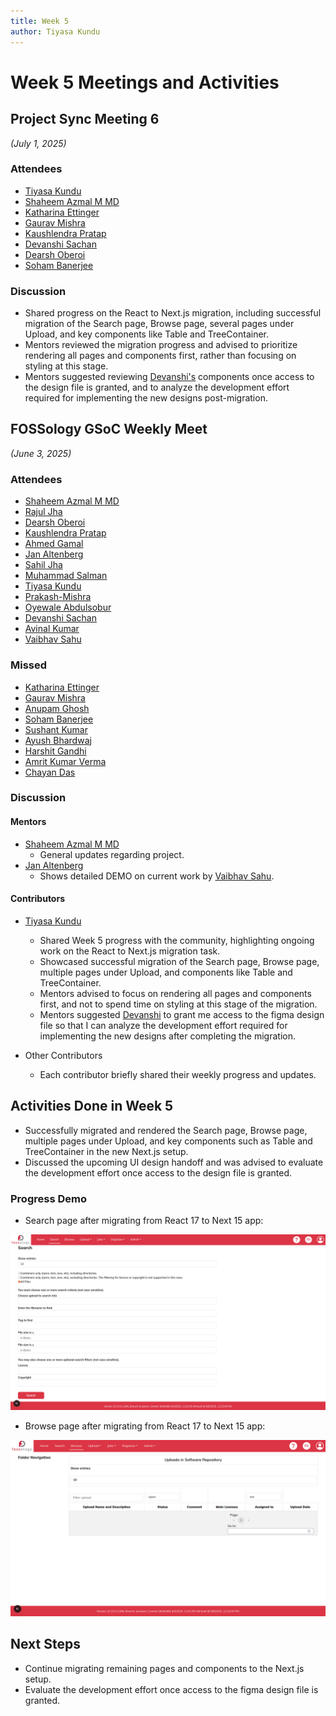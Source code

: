 ```yaml
---
title: Week 5
author: Tiyasa Kundu
---
```

<!--
SPDX-License-Identifier: CC-BY-SA-4.0

SPDX-FileCopyrightText: 2025 Tiyasa Kundu <tiyasakundu20@gmail.com>
-->

# Week 5 Meetings and Activities

## Project Sync Meeting 6

*(July 1, 2025)*

### Attendees 

- [Tiyasa Kundu](https://github.com/tiyasakundu)
- [Shaheem Azmal M MD](https://github.com/shaheemazmalmmd)
- [Katharina Ettinger](https://github.com/EttingerK)
- [Gaurav Mishra](https://github.com/gmishx)
- [Kaushlendra Pratap](https://github.com/Kaushl2208)
- [Devanshi Sachan](https://github.com/devxnshi)
- [Dearsh Oberoi](https://github.com/deo002)
- [Soham Banerjee](https://github.com/soham4abc)

### Discussion

- Shared progress on the React to Next.js migration, including successful migration of the Search page, Browse page, several pages under Upload, and key components like Table and TreeContainer.
- Mentors reviewed the migration progress and advised to prioritize rendering all pages and components first, rather than focusing on styling at this stage.
- Mentors suggested reviewing [Devanshi's](https://github.com/devxnshi) components once access to the design file is granted, and to analyze the development effort required for implementing the new designs post-migration.

## FOSSology GSoC Weekly Meet

*(June 3, 2025)*

### Attendees

- [Shaheem Azmal M MD](https://github.com/shaheemazmalmmd)
- [Rajul Jha](https://github.com/rajuljha)
- [Dearsh Oberoi](https://github.com/deo002)
- [Kaushlendra Pratap](https://github.com/Kaushl2208)
- [Ahmed Gamal](https://github.com/Ahmed-Gamal24)
- [Jan Altenberg](https://github.com/JanAltenberg)
- [Sahil Jha](https://github.com/sjha2048)
- [Muhammad Salman](https://github.com/SalmanDeveloperz)
- [Tiyasa Kundu](https://github.com/tiyasakundu)
- [Prakash-Mishra](https://github.com/Prakash-Mishra-9ghz)
- [Oyewale Abdulsobur](https://github.com/smilingprogrammer)
- [Devanshi Sachan](https://github.com/devxnshi)
- [Avinal Kumar](https://github.com/avinal)
- [Vaibhav Sahu](https://github.com/Vaibhavsahu2810)

### Missed

- [Katharina Ettinger](https://github.com/EttingerK)
- [Gaurav Mishra](https://github.com/GMishx)
- [Anupam Ghosh](https://github.com/ag4ums)
- [Soham Banerjee](https://github.com/soham4abc)
- [Sushant Kumar](https://github.com/its-sushant)
- [Ayush Bhardwaj](https://github.com/hastagAB)
- [Harshit Gandhi](https://github.com/harshitg927)
- [Amrit Kumar Verma](https://github.com/amritkv)
- [Chayan Das](https://github.com/ChayanDass)

### Discussion

#### Mentors

- [Shaheem Azmal M MD](https://github.com/shaheemazmalmmd)
    - General updates regarding project.
- [Jan Altenberg](https://github.com/JanAltenberg)
    - Shows detailed DEMO on current work by [Vaibhav Sahu](https://github.com/Vaibhavsahu2810).

#### Contributors

- [Tiyasa Kundu](https://github.com/tiyasakundu)
    - Shared Week 5 progress with the community, highlighting ongoing work on the React to Next.js migration task.
    - Showcased successful migration of the Search page, Browse page, multiple pages under Upload, and components like Table and TreeContainer.
    - Mentors advised to focus on rendering all pages and components first, and not to spend time on styling at this stage of the migration.
    - Mentors suggested [Devanshi](https://github.com/devxnshi) to grant me access to the figma design file so that I can analyze the development effort required for implementing the new designs after completing the migration.

- Other Contributors
  - Each contributor briefly shared their weekly progress and updates.

## Activities Done in Week 5

- Successfully migrated and rendered the Search page, Browse page, multiple pages under Upload, and key components such as Table and TreeContainer in the new Next.js setup.
- Discussed the upcoming UI design handoff and was advised to evaluate the development effort once access to the design file is granted.

### Progress Demo

- Search page after migrating from React 17 to Next 15 app:

![alt text](searchpage.png)

- Browse page after migrating from React 17 to Next 15 app:

![alt text](browsepage.png)

## Next Steps

- Continue migrating remaining pages and components to the Next.js setup.
- Evaluate the development effort once access to the figma design file is granted.